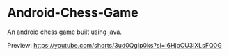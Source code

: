 # Android-Chess-Game
An android chess game built using java.

Preview: https://youtube.com/shorts/3ud0QgIp0ks?si=l6HjoCU3lXLsFQ0G
